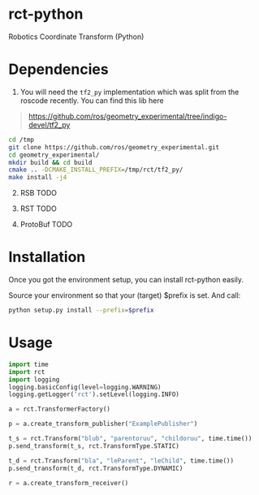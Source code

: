 # rct-python
Robotics Coordinate Transform (Python)

# Dependencies

1. You will need the `tf2_py` implementation which was split from the roscode recently. You can find this lib here

> https://github.com/ros/geometry_experimental/tree/indigo-devel/tf2_py

``` bash
cd /tmp
git clone https://github.com/ros/geometry_experimental.git
cd geometry_experimental/
mkdir build && cd build
cmake .. -DCMAKE_INSTALL_PREFIX=/tmp/rct/tf2_py/
make install -j4
```

2. RSB
TODO

3. RST
TODO

4. ProtoBuf
TODO

# Installation

Once you got the environment setup, you can install rct-python easily.

Source your environment so that your (target) $prefix is set. And call:

``` bash
python setup.py install --prefix=$prefix
```
# Usage

``` python
import time
import rct
import logging
logging.basicConfig(level=logging.WARNING)
logging.getLogger('rct').setLevel(logging.INFO)

a = rct.TransformerFactory()

p = a.create_transform_publisher("ExamplePublisher")

t_s = rct.Transform("blub", "parentoruu", "childoruu", time.time())
p.send_transform(t_s, rct.TransformType.STATIC)

t_d = rct.Transform("bla", "leParent", "leChild", time.time())
p.send_transform(t_d, rct.TransformType.DYNAMIC)

r = a.create_transform_receiver()
```
